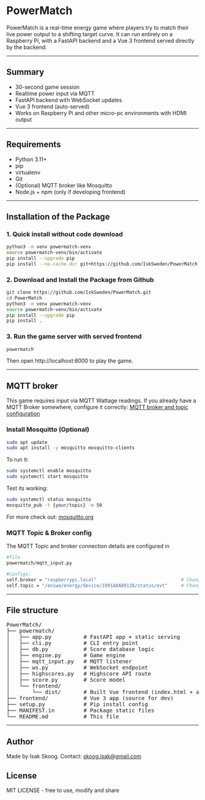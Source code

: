 # PowerMatch

PowerMatch is a real-time energy game where players try to match their live power output to a shifting target curve. It can run entirely on a Raspberry Pi, with a FastAPI backend and a Vue 3 frontend served directly by the backend.

---

## Summary

- 30-second game session
- Realtime power input via MQTT
- FastAPI backend with WebSocket updates
- Vue 3 frontend (auto-served)
- Works on Raspberry Pi and other micro-pc environments with HDMI output

---

## Requirements

- Python 3.11+
- pip
- virtualenv
- Git
- (Optional) MQTT broker like Mosquitto
- Node.js + npm (only if developing frontend)


---

## Installation of the Package

### 1. Quick install without code download

```bash
python3 -m venv powermatch-venv
source powermatch-venv/bin/activate
pip install --upgrade pip
pip install --no-cache-dir git+https://github.com/IskSweden/PowerMatch.git@v1.0.0
```

### 2. Download and Install the Package from Github

```bash
git clone https://github.com/IskSweden/PowerMatch.git
cd PowerMatch
python3 -m venv powermatch-venv
source powermatch-venv/bin/activate
pip install --upgrade pip
pip install .

```

### 3. Run the game server with served frontend

```bash
powermatch
```

Then open http://localhost:8000 to play the game.

---

## MQTT broker

This game requires input via MQTT Wattage readings. If you already have a MQTT Broker somewhere, configure it correctly: [MQTT broker and topic configuration](#mqtt-topic--broker-config)

### Install Mosquitto (Optional)

```bash
sudo apt update
sudo apt install -y mosquitto mosquitto-clients
```

To run it:
```bash
sudo systemctl enable mosquitto
sudo systemctl start mosquitto
```

Test its working:
```bash
sudo systemctl status mosquitto
mosquitto_pub -t {your/topic} -m 50
```

For more check out:
[mosquitto.org](https://mosquitto.org/)


### MQTT Topic & Broker config

The MQTT Topic and broker connection details are configured in
```bash
#file
powermatch/mqtt_input.py

#Configs:
self.broker = "raspberrypi.local"                               # Change to correct MQTT broker address
self.topic = "/eniwa/energy/device/1091A8AB9138/status/evt"     # Change to correct MQTT topic
```

---

## File structure 
<pre>
PowerMatch/
├── powermatch/
│   ├── app.py          # FastAPI app + static serving
│   ├── cli.py          # CLI entry point
│   ├── db.py           # Score database logic
│   ├── engine.py       # Game engine
│   ├── mqtt_input.py   # MQTT listener
│   ├── ws.py           # WebSocket endpoint
│   ├── highscores.py   # Highscore API route
│   ├── score.py        # Score model
│   └── frontend/
│       └── dist/       # Built Vue frontend (index.html + assets/)
├── frontend/           # Vue 3 app (source for dev)
├── setup.py            # Pip install config
├── MANIFEST.in         # Package static files
└── README.md           # This file
</pre>
---

## Author

Made by Isak Skoog.
Contact:
[skoog.isak@gmail.com](mailto:skoog.isak@gmail.com)

## License

MIT LICENSE - free to use, modify and share
